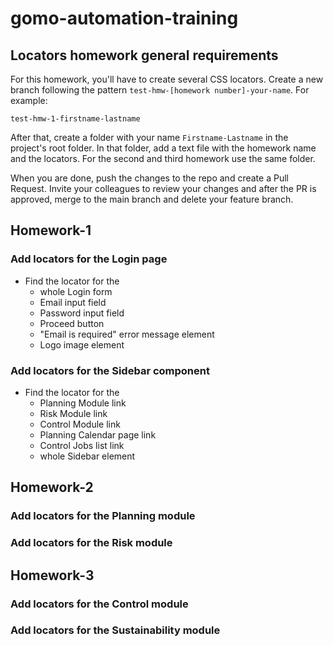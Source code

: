 # gomo-automation-training

## Locators homework general requirements

For this homework, you'll have to create several CSS locators.
Create a new branch following the pattern `test-hmw-[homework number]-your-name`. For example:

`test-hmw-1-firstname-lastname`

After that, create a folder with your name `Firstname-Lastname` in the project's root folder. In that folder, add a text file with the homework name and the locators. For the second and third homework use the same folder.

When you are done, push the changes to the repo and create a Pull Request. Invite your colleagues to review your changes and after the PR is approved, merge to the main branch and delete your feature branch.

## Homework-1

### Add locators for the Login page

- Find the locator for the
  - whole Login form
  - Email input field
  - Password input field
  - Proceed button
  - "Email is required" error message element
  - Logo image element

### Add locators for the Sidebar component

- Find the locator for the
  - Planning Module link
  - Risk Module link
  - Control Module link
  - Planning Calendar page link
  - Control Jobs list link
  - whole Sidebar element

## Homework-2

### Add locators for the Planning module

### Add locators for the Risk module

## Homework-3

### Add locators for the Control module

### Add locators for the Sustainability module
